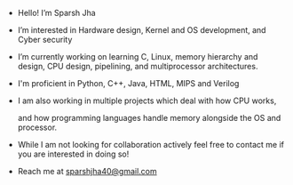 - Hello! I’m Sparsh Jha

- I’m interested in Hardware design, Kernel and OS development, and Cyber security

- I’m currently working on learning C, Linux, memory hierarchy and design, CPU design, pipelining, and multiprocessor architectures.

- I'm proficient in Python, C++, Java, HTML, MIPS and Verilog

- I am also working in multiple projects which deal with how CPU works, 

  and how programming languages handle memory alongside the OS and processor.

- While I am not looking for collaboration actively feel free to contact me if you are interested in doing so!

- Reach me at sparshjha40@gmail.com

